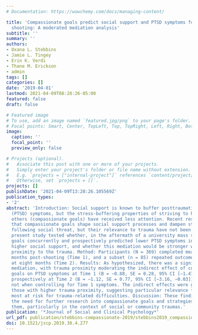 ```yaml
---
# Documentation: https://wowchemy.com/docs/managing-content/

title: 'Compassionate goals predict social support and PTSD symptoms following a university
  shooting: A moderated mediation analysis'
subtitle: ''
summary: ''
authors:
- Oxana L. Stebbins
- Jamie L. Tingey
- Erin K. Verdi
- Thane M. Erickson
- admin
tags: []
categories: []
date: '2019-04-01'
lastmod: 2021-04-09T08:28:26-05:00
featured: false
draft: false

# Featured image
# To use, add an image named `featured.jpg/png` to your page's folder.
# Focal points: Smart, Center, TopLeft, Top, TopRight, Left, Right, BottomLeft, Bottom, BottomRight.
image:
  caption: ''
  focal_point: ''
  preview_only: false

# Projects (optional).
#   Associate this post with one or more of your projects.
#   Simply enter your project's folder or file name without extension.
#   E.g. `projects = ["internal-project"]` references `content/project/deep-learning/index.md`.
#   Otherwise, set `projects = []`.
projects: []
publishDate: '2021-04-09T13:28:26.105569Z'
publication_types:
- '2'
abstract: 'Introduction: Social support is known to buffer posttraumatic stress disorder
  (PTSD) symptoms, but the stress-buffering properties of striving to help and support
  others (compassionate goals) have received less attention. Recent research suggests
  that compassionate goals shape social support processes and dampen stress responses
  following social threat, but their relevance to trauma have not been examined. The
  present study tested whether, in the aftermath of a university mass shooting, compassionate
  goals concurrently and prospectively predicted lower PTSD symptoms indirectly via
  higher social support, and whether this mediation would be stronger with higher
  proximity to the trauma. Method: Participants (N = 369) completed measures four
  months post-shooting (Time 1), and a subset (n = 85) repeated outcome variables
  at eight months (Time 2). Results: As hypothesized, there was a significant moderated
  mediation, with trauma proximity moderating the indirect effect of compassionate
  goals on PTSD symptoms at Time 1 (B = −0.88, SE = 0.28, 95% CI [−1.47, −0.37]) and
  prospectively at Time 2 (B = −1.12, SE = 0.77, 95% CI [−3.16, −0.03]), although
  not when controlling for Time 1 symptoms. The indirect effects were greatest for
  those with higher trauma proximity, suggesting particular relevance for individuals
  most at risk for trauma-related difficulties. Discussion: These findings suggest
  the need for further research into compassionate goals and strategies for fostering
  them, particularly in the context of social or community traumas.'
publication: '*Journal of Social and Clinical Psychology*'
url_pdf: publication/stebbins-compassionate-2019/stebbins2019_compassionate.pdf
doi: 10.1521/jscp.2019.38.4.277
---
```

